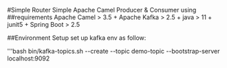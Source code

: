 #Simple Router
Simple Apache Camel Producer & Consumer using 
##requirements
Apache Camel > 3.5 + Apache Kafka > 2.5 + java > 11 + junit5 + Spring Boot > 2.5

##Environment Setup
set up kafka env as follow:

'''bash
bin/kafka-topics.sh --create --topic demo-topic --bootstrap-server localhost:9092

